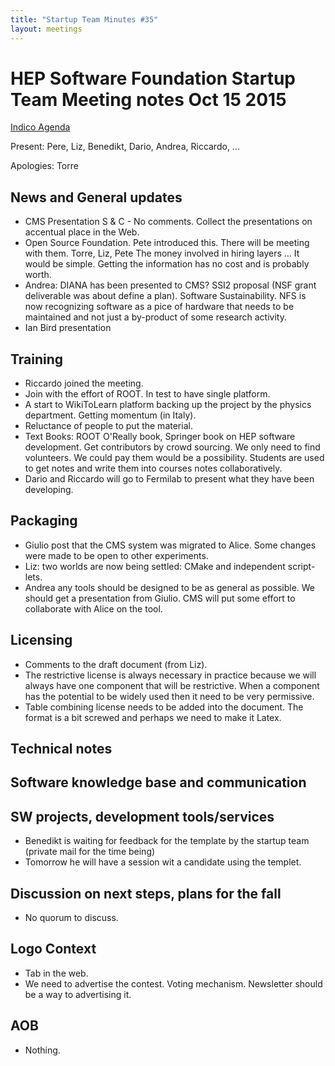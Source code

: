 ```yaml
---
title: "Startup Team Minutes #35"
layout: meetings
---
```


# HEP Software Foundation Startup Team Meeting notes Oct 15 2015

[Indico Agenda](https://indico.cern.ch/event/455267/)

Present: Pere, Liz, Benedikt, Dario, Andrea, Riccardo, ...

Apologies: Torre

## News and General updates
- CMS Presentation S & C - No comments. Collect the presentations on accentual place in the Web.  
- Open Source Foundation. Pete introduced this. There will be meeting with them. Torre, Liz, Pete The money involved in hiring layers ... It would be simple. Getting the information has no cost and is probably worth.
- Andrea: DIANA has been presented to CMS?  SSI2 proposal (NSF grant deliverable was about define a plan). Software Sustainability. NFS is now recognizing software as a pice of hardware that needs to be maintained and not just a by-product of some research activity.
- Ian Bird presentation

## Training
- Riccardo joined the meeting.
- Join with the effort of ROOT.  In test to have single platform.
- A start to WikiToLearn platform backing up the project by the physics department. Getting momentum (in Italy).
- Reluctance of people to put the material.
- Text Books: ROOT O'Really book, Springer book on HEP software development. Get contributors by crowd sourcing. We only need to find volunteers. We could pay them would be a possibility. Students are used to get notes and write them into courses notes collaboratively.
- Dario and Riccardo will go to Fermilab to present what they have been developing.

## Packaging
- Giulio post that the CMS system was migrated to Alice. Some changes were made to be open to other experiments.
- Liz: two worlds are now being settled: CMake and independent script-lets.
- Andrea any tools should be designed to be as general as possible.  We should get a presentation from Giulio. CMS will put some effort to collaborate with Alice on the tool.

## Licensing
- Comments to the draft document (from Liz).
- The restrictive license is always necessary in practice because we will always have one component that will be restrictive. When a component has the potential to be widely used then it need to be very permissive.
- Table combining license needs to be added into the document. The format is a bit screwed and perhaps we need to make it Latex.

## Technical notes

## Software knowledge base and communication

## SW projects, development tools/services
- Benedikt is waiting for feedback for the template by the startup team (private mail for the time being)
- Tomorrow he will have a session wit  a candidate using the templet.

## Discussion on next steps, plans for the fall
- No quorum to discuss.

## Logo Context
- Tab in the web.
- We need to advertise the contest. Voting mechanism.  Newsletter should be a way to advertising it.

## AOB
- Nothing.
